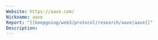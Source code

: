 ```yaml
---
Website: https://aave.com/
Nickname: aave
Report: "[[keepgoing/web3/protocol/research/aave|aave]]"
Description:
---
```

